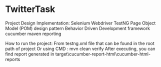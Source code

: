 # TwitterTask

Project Design Implementation:
Selenium Webdriver
TestNG
Page Object Model (POM) design pattern
Behavior Driven Development framework
cucumber maven reporting

How to run the project:
From testng.xml file that can be found in the root path of project
Or using CMD : mvn clean verify
After executing, you can find report generated in target\cucumber-report-html\cucumber-html-reports
